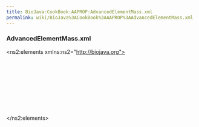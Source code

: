 ```yaml
---
title: BioJava:CookBook:AAPROP:AdvancedElementMass.xml
permalink: wiki/BioJava%3ACookBook%3AAAPROP%3AAdvancedElementMass.xml
---
```


### AdvancedElementMass.xml

<xml>

<?xml version="1.0" encoding="UTF-8" standalone="yes"?>
<ns2:elements xmlns:ns2="http://biojava.org">

`   `<element mass="1.00794" name="Hydrogen">  
`       `<isotope mass="2.0141017778" name="Deuterium"/>  
`   `</element>  
`   `<element mass="12.0107" name="Carbon"/>  
`   `<element mass="14.0067" name="Nitrogen"/>  
`   `<element mass="15.9994" name="Oxygen"/>  
`   `<element mass="32.065" name="Sulfur"/>  
`   `<element mass="30.973762" name="Phosphorus"/>

</ns2:elements>

</xml>
